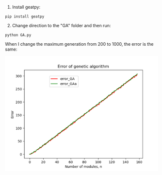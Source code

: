 1. Install geatpy: 
 ```
pip install geatpy
 ```

2. Change direction to the "GA" folder and then run: 
 ```
python GA.py
 ```

When I change the maximum generation from 200 to 1000, the error is the same: 

![img.png](img.png)